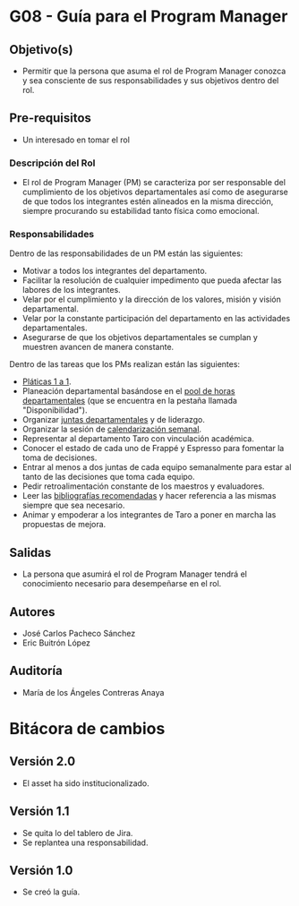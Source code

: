 # G08 - Guía para el Program Manager

## Objetivo(s)

- Permitir que la persona que asuma el rol de Program Manager conozca y sea consciente de sus responsabilidades y sus objetivos dentro del rol.

## Pre-requisitos

- Un interesado en tomar el rol

### Descripción del Rol

- El rol de Program Manager (PM) se caracteriza por ser responsable del cumplimiento de los objetivos departamentales así como de asegurarse de que todos los integrantes estén alineados
en la misma dirección, siempre procurando su estabilidad tanto física como emocional.


### Responsabilidades

<p>Dentro de las responsabilidades de un PM están las siguientes:</p>

- Motivar a todos los integrantes del departamento.
- Facilitar la resolución de cualquier impedimento que pueda afectar las labores de los integrantes.
- Velar por el cumplimiento y la dirección de los valores, misión y visión departamental.
- Velar por la constante participación del departamento en las actividades departamentales.
- Asegurarse de que los objetivos departamentales se cumplan y muestren avancen de manera constante.

<p>Dentro de las tareas que los PMs realizan están las siguientes:</p>

- [Pláticas 1 a 1](G05-guia-platicas-1-a-1).
- Planeación departamental basándose en el [pool de horas departamentales](https://docs.google.com/spreadsheets/d/1SIO7qeEihTUOkOuSJZM-Lc6AryG9LPsFKonwZ_kYtCg/edit?usp=sharing) (que se encuentra en la pestaña llamada "Disponibilidad").
- Organizar [juntas departamentales](../procesos/P01-proceso-juntas-departamentales) y de liderazgo.
- Organizar la sesión de [calendarización semanal](https://calendar.google.com/calendar/u/0?cid=Y19mcHJrNWxmZXB2MWRzbGlwdTFkdjFsZXQyY0Bncm91cC5jYWxlbmRhci5nb29nbGUuY29t).
- Representar al departamento Taro con vinculación académica.
- Conocer el estado de cada uno de Frappé y Espresso para fomentar la toma de decisiones. 
- Entrar al menos a dos juntas de cada equipo semanalmente para estar al tanto de las decisiones que toma cada equipo.
- Pedir retroalimentación constante de los maestros y evaluadores.
- Leer las [bibliografías recomendadas](../forma-de-trabajo) y hacer referencia a las mismas siempre que sea necesario.
- Animar y empoderar a los integrantes de Taro a poner en marcha las propuestas de mejora.

## Salidas

- La persona que asumirá el rol de Program Manager tendrá el conocimiento necesario para desempeñarse en el rol.

## Autores

- José Carlos Pacheco Sánchez
- Eric Buitrón López

## Auditoría

- María de los Ángeles Contreras Anaya

# Bitácora de cambios

## Versión 2.0
  - El asset ha sido institucionalizado.
  
## Versión 1.1
  - Se quita lo del tablero de Jira.
  - Se replantea una responsabilidad. 

## Versión 1.0
  - Se creó la guía.
